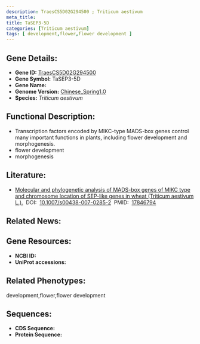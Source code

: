 ```yaml
---
description: TraesCS5D02G294500 ; Triticum aestivum
meta_title:
title: TaSEP3-5D
categories: [Triticum aestivum]
tags: [ development,flower,flower development ]
---
```


## Gene Details:
- **Gene ID:**	[TraesCS5D02G294500]()
- **Gene Symbol:** TaSEP3-5D
- **Gene Name:** 
- **Genome Version:** [Chinese_Spring1.0]()
- **Species:** *Triticum aestivum*

## Functional Description:
   - Transcription factors encoded by MIKC-type MADS-box genes control many important functions in plants, including flower development and morphogenesis. 
   - flower development
   - morphogenesis

## Literature:
   - [Molecular and phylogenetic analysis of MADS-box genes of MIKC type and chromosome location of SEP-like genes in wheat (Triticum aestivum L.).]( https://link.springer.com/article/10.1007/s00438-007-0285-2)&nbsp;&nbsp;DOI:&nbsp;&nbsp;[10.1007/s00438-007-0285-2](https://link.springer.com/article/10.1007/s00438-007-0285-2)&nbsp;&nbsp;PMID:&nbsp;&nbsp;[17846794](https://pubmed.ncbi.nlm.nih.gov/17846794/)

## Related News:

## Gene Resources:
- **NCBI ID:** [](https://www.ncbi.nlm.nih.gov/gene/?term=)
- **UniProt accessions:** [](https://www.uniprot.org/uniprotkb//entry)

## Related Phenotypes:
development,flower,flower development

## Sequences:
- **CDS Sequence:**
- **Protein Sequence:**
